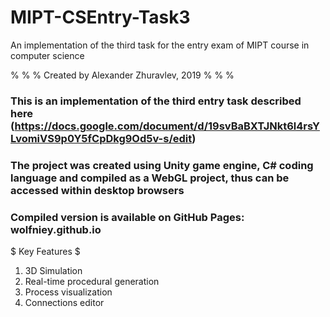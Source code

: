 # MIPT-CSEntry-Task3
An implementation of the third task for the entry exam of MIPT course in computer science                                                 

% % % Created by Alexander Zhuravlev, 2019 % % %

### This is an implementation of the third entry task described here (https://docs.google.com/document/d/19svBaBXTJNkt6l4rsYLvomiVS9p0Y5fCpDkg9Od5v-s/edit) ###
### The project was created using Unity game engine, C# coding language and compiled as a WebGL project, thus can be accessed within desktop browsers ###
### Compiled version is available on GitHub Pages: wolfniey.github.io ###

$ Key Features $

1. 3D Simulation
2. Real-time procedural generation
3. Process visualization
4. Connections editor
